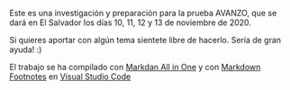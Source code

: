 Este es una investigación y preparación para la prueba AVANZO, que se dará en El Salvador los días 10, 11, 12 y 13 de noviembre de 2020.

Si quieres aportar con algún tema sientete libre de hacerlo. Sería de gran ayuda! :)

El trabajo se ha compilado con [Markdan All in One](https://marketplace.visualstudio.com/items?itemName=yzhang.markdown-all-in-one) y con [Markdown Footnotes](https://marketplace.visualstudio.com/items?itemName=bierner.markdown-footnotes) en [Visual Studio Code](https://code.visualstudio.com)
